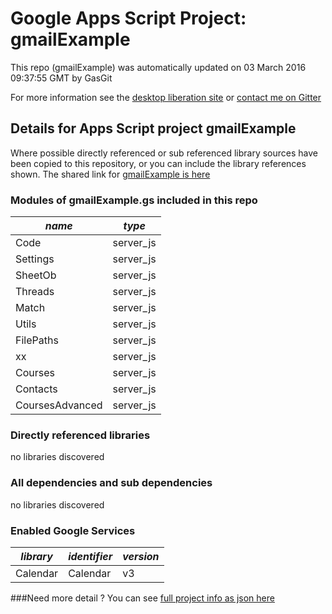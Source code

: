 # Google Apps Script Project: gmailExample
This repo (gmailExample) was automatically updated on 03 March 2016 09:37:55 GMT by GasGit

For more information see the [desktop liberation site](https://ramblings.mcpher.com/drive-sdk-and-github/getting-your-apps-scripts-to-github/ "desktop liberation") or [contact me on Gitter](https://gitter.im/desktopliberation/community "Bruce McPherson - GDE")
## Details for Apps Script project gmailExample
Where possible directly referenced or sub referenced library sources have been copied to this repository, or you can include the library references shown. 
The shared link for [gmailExample is here](https://script.google.com/d/1ZgUcnA8TzO9BRkHa4ocIY3tlQ7GaIdJQ1AUJu-om1Qsrqs1uAsC482qC/edit?usp=sharing "open in the GAS IDE")

### Modules of gmailExample.gs included in this repo
*name*|*type*
--- | --- 
Code| server_js
Settings| server_js
SheetOb| server_js
Threads| server_js
Match| server_js
Utils| server_js
FilePaths| server_js
xx| server_js
Courses| server_js
Contacts| server_js
CoursesAdvanced| server_js
### Directly referenced libraries
no libraries discovered
### All dependencies and sub dependencies
no libraries discovered
### Enabled Google Services
*library*|*identifier*|*version*
--- | --- | --- 
Calendar| Calendar|v3
###Need more detail ?
You can see [full project info as json here](info.json)
